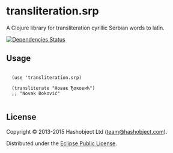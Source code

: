 # transliteration.srp

A Clojure library for transliteration cyrillic Serbian words to latin.


[![Dependencies Status](http://jarkeeper.com/hashobject/transliteration.srp/status.png)](http://jarkeeper.com/hashobject/transliteration.srp)

## Usage

```

  (use 'transliteration.srp)

  (transliterate "Новак Ђоковић")
  ;; "Novak Đoković"


```

## License

Copyright © 2013-2015 Hashobject Ltd (team@hashobject.com).

Distributed under the [Eclipse Public License](http://opensource.org/licenses/eclipse-1.0).
